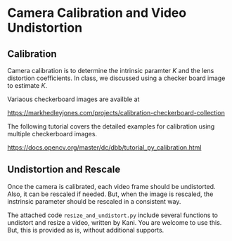 # Camera Calibration and Video Undistortion



## Calibration

Camera calibration is to determine the intrinsic paramter $K$ and the lens distortion coefficients. In class, we discussed using a checker board image to estimate $K$. 

Variaous checkerboard images are availble at

https://markhedleyjones.com/projects/calibration-checkerboard-collection

The following tutorial covers the detailed examples for calibration using multiple checkerboard images.

https://docs.opencv.org/master/dc/dbb/tutorial_py_calibration.html



## Undistortion and Rescale 

Once the camera is calibrated, each video frame should be undistorted. Also, it can be rescaled if needed. But, when the image is rescaled, the instrinsic parameter should be rescaled in a consistent way. 

The attached code `resize_and_undistort.py` include several functions to undistort and resize a video, written by Kani. You are welcome to use this. But, this is provided as is, without additional supports. 

